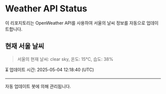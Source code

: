 
# Weather API Status

이 리포지토리는 OpenWeather API를 사용하여 서울의 날씨 정보를 자동으로 업데이트합니다.

## 현재 서울 날씨
> 서울의 현재 날씨: clear sky, 온도: 15°C, 습도: 38%

⏳ 업데이트 시간: 2025-05-04 12:18:40 (UTC)

---
자동 업데이트 봇에 의해 관리됩니다.
